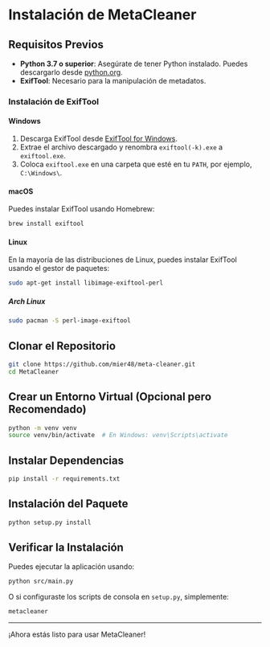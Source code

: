 # Instalación de MetaCleaner

## Requisitos Previos

- **Python 3.7 o superior**: Asegúrate de tener Python instalado. Puedes descargarlo desde [python.org](https://www.python.org/downloads/).
- **ExifTool**: Necesario para la manipulación de metadatos.

### Instalación de ExifTool

#### Windows

1. Descarga ExifTool desde [ExifTool for Windows](https://exiftool.org/).
2. Extrae el archivo descargado y renombra `exiftool(-k).exe` a `exiftool.exe`.
3. Coloca `exiftool.exe` en una carpeta que esté en tu `PATH`, por ejemplo, `C:\Windows\`.

#### macOS

Puedes instalar ExifTool usando Homebrew:

```bash
brew install exiftool
```

#### Linux

En la mayoría de las distribuciones de Linux, puedes instalar ExifTool usando el gestor de paquetes:

```bash
sudo apt-get install libimage-exiftool-perl
```

##### Arch Linux
```bash
sudo pacman -S perl-image-exiftool
```

## Clonar el Repositorio

```bash
git clone https://github.com/mier48/meta-cleaner.git
cd MetaCleaner
```

## Crear un Entorno Virtual (Opcional pero Recomendado)

```bash
python -m venv venv
source venv/bin/activate  # En Windows: venv\Scripts\activate
```

## Instalar Dependencias

```bash
pip install -r requirements.txt
```

## Instalación del Paquete

```bash
python setup.py install
```

## Verificar la Instalación

Puedes ejecutar la aplicación usando:

```bash
python src/main.py
```

O si configuraste los scripts de consola en `setup.py`, simplemente:

```bash
metacleaner
```

---

¡Ahora estás listo para usar MetaCleaner!
